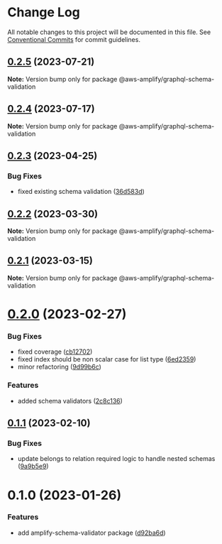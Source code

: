 # Change Log

All notable changes to this project will be documented in this file.
See [Conventional Commits](https://conventionalcommits.org) for commit guidelines.

## [0.2.5](https://github.com/aws-amplify/amplify-category-api/compare/@aws-amplify/graphql-schema-validation@0.2.4...@aws-amplify/graphql-schema-validation@0.2.5) (2023-07-21)

**Note:** Version bump only for package @aws-amplify/graphql-schema-validation

## [0.2.4](https://github.com/aws-amplify/amplify-category-api/compare/@aws-amplify/graphql-schema-validation@0.2.3...@aws-amplify/graphql-schema-validation@0.2.4) (2023-07-17)

**Note:** Version bump only for package @aws-amplify/graphql-schema-validation

## [0.2.3](https://github.com/aws-amplify/amplify-category-api/compare/@aws-amplify/graphql-schema-validation@0.2.2...@aws-amplify/graphql-schema-validation@0.2.3) (2023-04-25)

### Bug Fixes

- fixed existing schema validation ([36d583d](https://github.com/aws-amplify/amplify-category-api/commit/36d583d7256c6847bd757568ba98932a533daa66))

## [0.2.2](https://github.com/aws-amplify/amplify-category-api/compare/@aws-amplify/graphql-schema-validation@0.2.1...@aws-amplify/graphql-schema-validation@0.2.2) (2023-03-30)

**Note:** Version bump only for package @aws-amplify/graphql-schema-validation

## [0.2.1](https://github.com/aws-amplify/amplify-category-api/compare/@aws-amplify/graphql-schema-validation@0.2.0...@aws-amplify/graphql-schema-validation@0.2.1) (2023-03-15)

**Note:** Version bump only for package @aws-amplify/graphql-schema-validation

# [0.2.0](https://github.com/aws-amplify/amplify-category-api/compare/@aws-amplify/graphql-schema-validation@0.1.1...@aws-amplify/graphql-schema-validation@0.2.0) (2023-02-27)

### Bug Fixes

- fixed coverage ([cb12702](https://github.com/aws-amplify/amplify-category-api/commit/cb127021105e4a114cb862c29a22ca84491aab88))
- fixed index should be non scalar case for list type ([6ed2359](https://github.com/aws-amplify/amplify-category-api/commit/6ed2359b146d5ce24595c46acefcc1c10b12b10a))
- minor refactoring ([9d99b6c](https://github.com/aws-amplify/amplify-category-api/commit/9d99b6c9cb2068512aa0bac6b2c8545ad0b5c57e))

### Features

- added schema validators ([2c8c136](https://github.com/aws-amplify/amplify-category-api/commit/2c8c1362fa7410d8fd0e67bbe8c7af61f456c2c9))

## [0.1.1](https://github.com/aws-amplify/amplify-category-api/compare/@aws-amplify/graphql-schema-validation@0.1.0...@aws-amplify/graphql-schema-validation@0.1.1) (2023-02-10)

### Bug Fixes

- update belongs to relation required logic to handle nested schemas ([9a9b5e9](https://github.com/aws-amplify/amplify-category-api/commit/9a9b5e929de8126da2c6c058bbf93b79bf8db81c))

# 0.1.0 (2023-01-26)

### Features

- add amplify-schema-validator package ([d92ba6d](https://github.com/aws-amplify/amplify-category-api/commit/d92ba6db6d0b33e88fbe37e95bc240b42c888a9e))
